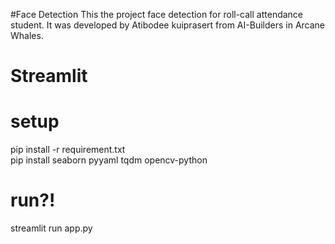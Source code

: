 #Face Detection
This the project face detection for roll-call attendance student. It was developed by Atibodee kuiprasert from AI-Builders in Arcane Whales.

# Streamlit 

# setup
pip install -r requirement.txt <br>
pip install seaborn pyyaml tqdm opencv-python 

# run?!
streamlit run app.py
